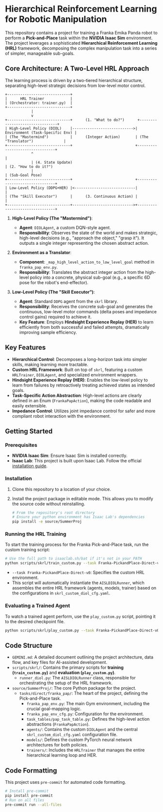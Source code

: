 # Hierarchical Reinforcement Learning for Robotic Manipulation

This repository contains a project for training a Franka Emika Panda robot to perform a **Pick-and-Place** task within the **NVIDIA Isaac Sim** environment. The project leverages a sophisticated **Hierarchical Reinforcement Learning (HRL)** framework, decomposing the complex manipulation task into a series of simpler, manageable sub-goals.

## Core Architecture: A Two-Level HRL Approach

The learning process is driven by a two-tiered hierarchical structure, separating high-level strategic decisions from low-level motor control.

```
+-----------------------------+
|      HRL Trainer            |
| (Orchestrator: trainer.py)  |
+-----------------------------+
            |
            v
+-----------------------------+      (1. "What to do?")      +--------------------------------+
| High-Level Policy (DIOL)    |---------------------------->| Environment (Task-Specific Env) |
| (The "Mastermind")          |      (Integer Action)       | (The "Translator")              |
+-----------------------------+                             +--------------------------------+
            ^                                                              |
            | (4. State Update)                                            | (2. "How to do it?")
            |                                                              | (Sub-Goal Pose)
+-----------------------------+                             +--------------------------------+
| Low-Level Policy (DDPG+HER) |<----------------------------|                                |
| (The "Skill Executor")      |      (3. Continuous Action) |                                |
+-----------------------------+---------------------------->+--------------------------------+
```

1.  **High-Level Policy (The "Mastermind")**:
    *   **Agent**: `DIOLAgent`, a custom DQN-style agent.
    *   **Responsibility**: Observes the state of the world and makes strategic, high-level decisions (e.g., "approach the object," "grasp it"). It outputs a single integer representing the chosen abstract action.

2.  **Environment as a Translator**:
    *   **Component**: `_map_high_level_action_to_low_level_goal` method in `franka_pap_env.py`.
    *   **Responsibility**: Translates the abstract integer action from the high-level policy into a concrete, physical sub-goal (e.g., a specific 6D pose for the robot's end-effector).

3.  **Low-Level Policy (The "Skill Executor")**:
    *   **Agent**: Standard `DDPG` agent from the `skrl` library.
    *   **Responsibility**: Receives the concrete sub-goal and generates the continuous, low-level motor commands (delta poses and impedance control gains) required to achieve it.
    *   **Key Feature**: Employs **Hindsight Experience Replay (HER)** to learn efficiently from both successful and failed attempts, dramatically improving sample efficiency.

## Key Features

-   **Hierarchical Control**: Decomposes a long-horizon task into simpler skills, making learning more tractable.
-   **Custom HRL Framework**: Built on top of `skrl`, featuring a custom `HRLTrainer`, `DIOLAgent`, and specialized environment wrappers.
-   **Hindsight Experience Replay (HER)**: Enables the low-level policy to learn from failures by retroactively treating achieved states as intended goals.
-   **Task-Specific Action Abstraction**: High-level actions are clearly defined in an Enum (`FrankaPapAction`), making the code readable and easily extensible.
-   **Impedance Control**: Utilizes joint impedance control for safer and more compliant robot interaction with the environment.

## Getting Started

### Prerequisites

-   **NVIDIA Isaac Sim**: Ensure Isaac Sim is installed correctly.
-   **Isaac Lab**: This project is built upon Isaac Lab. Follow the official [installation guide](https://isaac-sim.github.io/IsaacLab/main/source/setup/installation/index.html).

### Installation

1.  Clone this repository to a location of your choice.
2.  Install the project package in editable mode. This allows you to modify the source code without reinstalling.

    ```bash
    # From the repository's root directory
    # Ensure your python environment has Isaac Lab's dependencies
    pip install -e source/SummerProj
    ```

### Running the HRL Training

To start the training process for the Franka Pick-and-Place task, run the custom training script:

```bash
# Use the full path to isaaclab.sh/bat if it's not in your PATH
python scripts/skrl/train_custom.py --task Franka-PickandPlace-Direct-v0
```

-   `--task Franka-PickandPlace-Direct-v0`: Specifies the custom HRL environment.
-   This script will automatically instantiate the `AISLDIOLRunner`, which assembles the entire HRL framework (agents, models, trainer) based on the configurations in `skrl_custom_diol_cfg.yaml`.

### Evaluating a Trained Agent

To watch a trained agent perform, use the `play_custom.py` script, pointing it to the desired checkpoint file.

```bash
python scripts/skrl/play_custom.py --task Franka-PickandPlace-Direct-v0 --checkpoint /path/to/your/checkpoint.pt
```

## Code Structure

-   `GEMINI.md`: A detailed document outlining the project architecture, data flow, and key files for AI-assisted development.
-   `scripts/skrl/`: Contains the primary scripts for **training (`train_custom.py`)** and **evaluation (`play_custom.py`)**.
    -   `runner_diol.py`: The `AISLDIOLRunner` class, responsible for orchestrating the setup of the HRL framework.
-   `source/SummerProj/`: The core Python package for the project.
    -   `tasks/direct/franka_pap/`: The heart of the project, defining the Pick-and-Place task.
        -   `franka_pap_env.py`: The main Gym environment, including the crucial goal-mapping logic.
        -   `franka_pap_env_cfg.py`: Configuration for the environment.
        -   `task_tables/pap_task_table.py`: Defines the high-level action abstractions (`FrankaPapAction`).
        -   `agents/`: Contains the custom `DIOLAgent` and the central `skrl_custom_diol_cfg.yaml` configuration file.
        -   `models/`: Defines the custom PyTorch neural network architectures for both policies.
        -   `trainers/`: Includes the `HRLTrainer` that manages the entire hierarchical learning loop and HER.

## Code Formatting

This project uses `pre-commit` for automated code formatting.

```bash
# Install pre-commit
pip install pre-commit
# Run on all files
pre-commit run --all-files
```
